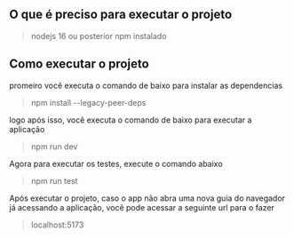 ## O que é preciso para executar o projeto
> nodejs 16 ou posterior
> npm instalado

## Como executar o projeto

promeiro você executa o comando de baixo para instalar as dependencias
> npm install --legacy-peer-deps

logo após isso, você executa o comando de baixo para executar a aplicação

> npm run dev

Agora para executar os testes, execute o comando abaixo

> npm run test

Após executar o projeto, caso o app não abra uma nova guia do navegador já acessando a aplicação, você pode acessar a seguinte url para o fazer

> localhost:5173
